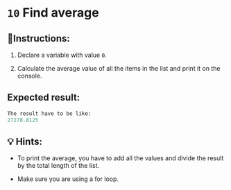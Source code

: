# `10` Find average

## 📝Instructions:

1. Declare a variable with value `0`.

2. Calculate the average value of all the items in the list and print it on the console.

## Expected result:

```py
The result have to be like:
27278.8125
```

## 💡 Hints:

+ To print the average, you have to add all the values and divide the result by the total length of the list.

+ Make sure you are using a for loop. 